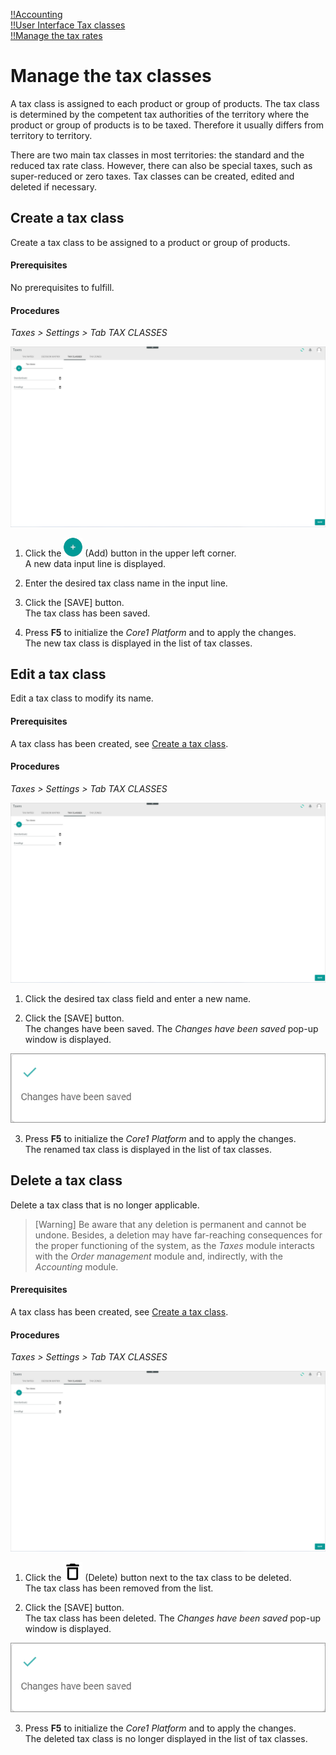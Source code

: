 [!!Accounting](RetailSuiteAccounting)  
[!!User Interface Tax classes](../UserInterface/01c_TaxClasses.md)  
[!!Manage the tax rates](./01_ManageTaxRates.md)  



# Manage the tax classes

A tax class is assigned to each product or group of products. The tax class is determined by the competent tax authorities of the territory where the product or group of products is to be taxed. Therefore it usually differs from territory to territory.

There are two main tax classes in most territories: the standard and the reduced tax rate class. However, there can also be special taxes, such as super-reduced or zero taxes. Tax classes can be created, edited and deleted if necessary.

[comment]: <> (Tax class / Steuerklasse ist unter Price im Produkt in PIM Modul hinterlegt. Verweis auf PIM?)

## Create a tax class

Create a tax class to be assigned to a product or group of products.

#### Prerequisites  

No prerequisites to fulfill.

#### Procedures

*Taxes > Settings > Tab TAX CLASSES*

![Tax classes](../../Assets/Screenshots/Taxes/Settings/TaxClasses/TaxClasses.png "[Tax classes]")

1. Click the ![Add](../../Assets/Icons/Plus01.png "[Add]") (Add) button in the upper left corner.   
A new data input line is displayed.  

2. Enter the desired tax class name in the input line.  

3. Click the [SAVE] button.  
The tax class has been saved.

4. Press **F5** to initialize the *Core1 Platform* and to apply the changes.   
The new tax class is displayed in the list of tax classes.

[comment]: <> (By creating a tax class, SAVE does NOT show the confirmation message/any reaction from system. Probably misleading for user. Stand 19.09.22)


## Edit a tax class

Edit a tax class to modify its name.

#### Prerequisites

A tax class has been created, see [Create a tax class](#create-a-tax-class).

#### Procedures

*Taxes > Settings > Tab TAX CLASSES*

![Tax classes](../../Assets/Screenshots/Taxes/Settings/TaxClasses/TaxClasses.png "[Tax classes]")

1. Click the desired tax class field and enter a new name.  

2. Click the [SAVE] button.  
  The changes have been saved. The *Changes have been saved* pop-up window is displayed.

  ![Changes saved](../../Assets/Screenshots/Taxes/Settings/TaxClasses/ChangesSaved.png "[Changes saved]")

3. Press **F5** to initialize the *Core1 Platform* and to apply the changes.  
The renamed tax class is displayed in the list of tax classes.


## Delete a tax class

Delete a tax class that is no longer applicable.  

> [Warning] Be aware that any deletion is permanent and cannot be undone. Besides, a deletion may have far-reaching consequences for the proper functioning of the system, as the *Taxes* module interacts with the *Order management* module and, indirectly, with the *Accounting* module.


#### Prerequisites

A tax class has been created, see [Create a tax class](#create-a-tax-class).

#### Procedures

*Taxes > Settings > Tab TAX CLASSES*

![Tax classes](../../Assets/Screenshots/Taxes/Settings/TaxClasses/TaxClasses.png "[Tax classes]")


1. Click the ![Delete](../../Assets/Icons/Trash08.png "[Delete]") (Delete) button next to the tax class to be deleted.  
  The tax class has been removed from the list.

2. Click the [SAVE] button.  
  The tax class has been deleted. The *Changes have been saved* pop-up window is displayed.

  ![Changes saved](../../Assets/Screenshots/Taxes/Settings/TaxClasses/ChangesSaved.png "[Changes saved]")

3. Press **F5** to initialize the *Core1 Platform* and to apply the changes.  
The deleted tax class is no longer displayed in the list of tax classes.  
